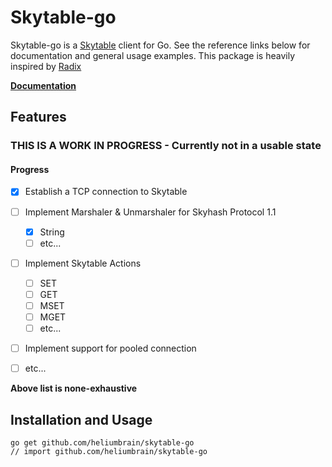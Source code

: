 # Skytable-go

Skytable-go is a  [Skytable](https://skytable.io) client for Go. See the reference links below for documentation and
general usage examples. This package is heavily inspired by [Radix](https://github.com/mediocregopher/radix)

**[Documentation](https://pkg.go.dev/github.com/heliumbrain/skytable-go)**

## Features

### THIS IS A WORK IN PROGRESS - Currently not in a usable state ###

#### Progress

- [x] Establish a TCP connection to Skytable

- [ ] Implement Marshaler & Unmarshaler for Skyhash Protocol 1.1
	- [x] String
	- [ ] etc...

- [ ] Implement Skytable Actions
	- [ ] SET
	- [ ] GET
	- [ ] MSET
	- [ ] MGET
	- [ ] etc...

- [ ] Implement support for pooled connection
- [ ] etc...

**Above list is none-exhaustive**

## Installation and Usage

    go get github.com/heliumbrain/skytable-go
    // import github.com/heliumbrain/skytable-go
